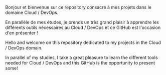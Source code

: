 Bonjour et bienvenue sur ce repository consacré à mes projets dans le domaine Cloud / DevOps.

En parallèle de mes études, je prends un très grand plaisir à apprendre les différents outils nécessaires au Cloud / DevOps et ce GitHub est l'occasion d'en présenter !


Hello and welcome on this repository dedicated to my projects in the Cloud / DevOps domain.

In parallel of my studies, I take a great pleasure to learn the different tools needed for Cloud / DevOps and this GitHub is the opportunity to present some!
